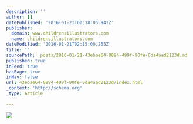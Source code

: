 ```yaml
---
description: ''
author: []
datePublished: '2016-01-21T02:18:05.941Z'
publisher:
  domain: www.childrensillustrators.com
  name: childrensillustrators.com
dateModified: '2016-01-21T02:15:00.255Z'
title: ''
sourcePath: _posts/2016-01-21-43ebae64-0894-499f-90fe-0da4aad2123d.md
published: true
inFeed: true
hasPage: true
inNav: false
url: 43ebae64-0894-499f-90fe-0da4aad2123d/index.html
_context: 'http://schema.org'
_type: Article

---
```

![](http://www.childrensillustrators.com/portfolioIllustrations/82023.jpg)